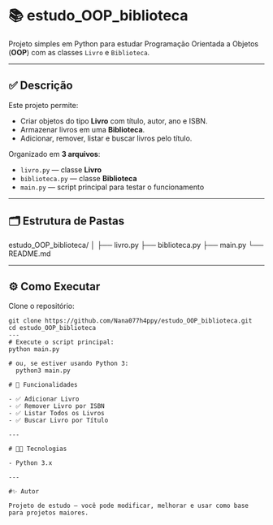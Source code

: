 # 📚 estudo_OOP_biblioteca

Projeto simples em Python para estudar Programação Orientada a Objetos (**OOP**) com as classes `Livro` e `Biblioteca`.

---

## ✅ Descrição

Este projeto permite:

- Criar objetos do tipo **Livro** com título, autor, ano e ISBN.
- Armazenar livros em uma **Biblioteca**.
- Adicionar, remover, listar e buscar livros pelo título.

Organizado em **3 arquivos**:

- `livro.py` — classe **Livro**
- `biblioteca.py` — classe **Biblioteca**
- `main.py` — script principal para testar o funcionamento

---

## 🗂️ Estrutura de Pastas

estudo_OOP_biblioteca/
│
├── livro.py
├── biblioteca.py
├── main.py
└── README.md


---

## ⚙️ Como Executar

Clone o repositório:

```
git clone https://github.com/Nana077h4ppy/estudo_OOP_biblioteca.git
cd estudo_OOP_biblioteca
---
# Execute o script principal:
python main.py

# ou, se estiver usando Python 3:
  python3 main.py

# 📌 Funcionalidades

- ✅ Adicionar Livro
- ✅ Remover Livro por ISBN
- ✅ Listar Todos os Livros
- ✅ Buscar Livro por Título

---

# 👨‍💻 Tecnologias

- Python 3.x

---

#✨ Autor

Projeto de estudo — você pode modificar, melhorar e usar como base para projetos maiores.




